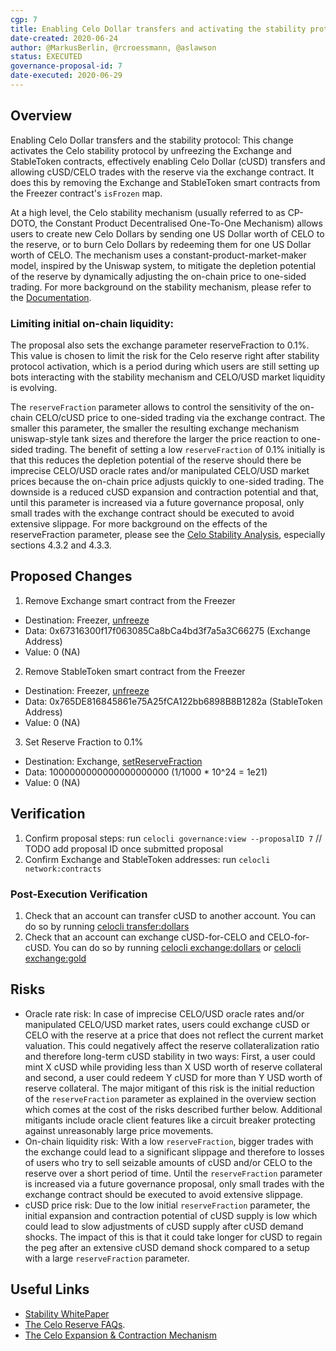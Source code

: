 ```yaml
---
cgp: 7
title: Enabling Celo Dollar transfers and activating the stability protocol
date-created: 2020-06-24
author: @MarkusBerlin, @rcroessmann, @aslawson
status: EXECUTED
governance-proposal-id: 7
date-executed: 2020-06-29
---
```


## Overview

Enabling Celo Dollar transfers and the stability protocol:
This change activates the Celo stability protocol by unfreezing the Exchange and StableToken contracts, effectively enabling Celo Dollar (cUSD) transfers and allowing cUSD/CELO trades with the reserve via the exchange contract. It does this by removing the Exchange and StableToken smart contracts from the Freezer contract's `isFrozen` map. 

At a high level, the Celo stability mechanism (usually referred to as CP-DOTO, the Constant Product Decentralised One-To-One Mechanism) allows users to create new Celo Dollars by sending one US Dollar worth of CELO to the reserve, or to burn Celo Dollars by redeeming them for one US Dollar worth of CELO. The mechanism uses a constant-product-market-maker model, inspired by the Uniswap system, to mitigate the depletion potential of the reserve by dynamically adjusting the on-chain price to one-sided trading. For more background on the stability mechanism, please refer to the [Documentation](https://docs.celo.org/celo-codebase/protocol/stability).

### Limiting initial on-chain liquidity:

The proposal also sets the exchange parameter reserveFraction to 0.1%. This value is chosen to limit the risk for the Celo reserve right after stability protocol activation, which is a period during which users are still setting up bots interacting with the stability mechanism and CELO/USD market liquidity is evolving.

The `reserveFraction` parameter allows to control the sensitivity of the on-chain CELO/cUSD price to one-sided trading via the exchange contract. The smaller this parameter, the smaller the resulting exchange mechanism uniswap-style tank sizes and therefore the larger the price reaction to one-sided trading. The benefit of setting a low `reserveFraction` of 0.1% initially is that this reduces the depletion potential of the reserve should there be imprecise CELO/USD oracle rates and/or manipulated CELO/USD market prices because the on-chain price adjusts quickly to one-sided trading. The downside is a reduced cUSD expansion and contraction potential and that, until this parameter is increased via a future governance proposal, only small trades with the exchange contract should be executed to avoid extensive slippage. 
For more background on the effects of the reserveFraction parameter, please see the [Celo Stability Analysis](https://celo.org/papers/Celo_Stability_Analysis.pdf), especially sections 4.3.2 and 4.3.3.   

## Proposed Changes

1. Remove Exchange smart contract from the Freezer
  - Destination: Freezer, [unfreeze](https://github.com/celo-org/celo-monorepo/blob/de09a44f5ea2c2116506a6b3d05dcaaef92d4fad/packages/protocol/contracts/common/Freezer.sol#L27)
  - Data: 0x67316300f17f063085Ca8bCa4bd3f7a5a3C66275 (Exchange Address)
  - Value: 0 (NA)

 2. Remove StableToken smart contract from the Freezer
  - Destination: Freezer, [unfreeze](https://github.com/celo-org/celo-monorepo/blob/de09a44f5ea2c2116506a6b3d05dcaaef92d4fad/packages/protocol/contracts/common/Freezer.sol#L27)
  - Data: 0x765DE816845861e75A25fCA122bb6898B8B1282a (StableToken Address)
  - Value: 0 (NA)

3. Set Reserve Fraction to 0.1%
  - Destination: Exchange, [setReserveFraction](https://github.com/celo-org/celo-monorepo/blob/de09a44f5ea2c2116506a6b3d05dcaaef92d4fad/packages/protocol/contracts/stability/Exchange.sol#L240)
  - Data: 1000000000000000000000 (1/1000 * 10^24 = 1e21) 
  - Value: 0 (NA)

## Verification

1. Confirm proposal steps: run `celocli governance:view --proposalID 7` // TODO add proposal ID once submitted proposal
2. Confirm Exchange and StableToken addresses: run `celocli network:contracts`

### Post-Execution Verification

1. Check that an account can transfer cUSD to another account.  You can do so by running [celocli transfer:dollars](https://docs.celo.org/command-line-interface/transfer#dollars)
2. Check that an account can exchange cUSD-for-CELO and CELO-for-cUSD.  You can do so by running [celocli exchange:dollars](https://docs.celo.org/command-line-interface/exchange#dollars) or [celocli exchange:gold](https://docs.celo.org/command-line-interface/exchange#gold)

## Risks

- Oracle rate risk: In case of imprecise CELO/USD oracle rates and/or manipulated CELO/USD market rates, users could exchange cUSD or CELO with the reserve at a price that does not reflect the current market valuation. This could negatively affect the reserve collateralization ratio and therefore long-term cUSD stability in two ways: First, a user could mint X cUSD while providing less than X USD worth of reserve collateral and second, a user could redeem Y cUSD for more than Y USD worth of reserve collateral. The major mitigant of this risk is the initial reduction of the `reserveFraction` parameter as explained in the overview section which comes at the cost of the risks described further below. Additional mitigants include oracle client features like a circuit breaker protecting against unreasonably large price movements. 
- On-chain liquidity risk: With a low `reserveFraction`, bigger trades with the exchange could lead to a significant slippage and therefore to losses of users who try to sell seizable amounts of cUSD and/or CELO to the reserve over a short period of time. Until the `reserveFraction` parameter is increased via a future governance proposal, only small trades with the exchange contract should be executed to avoid extensive slippage.
- cUSD price risk: Due to the low initial `reserveFraction` parameter, the initial expansion and contraction potential of cUSD supply is low which could lead to slow adjustments of cUSD supply after cUSD demand shocks. The impact of this is that it could take longer for cUSD to regain the peg after an extensive cUSD demand shock compared to a setup with a large `reserveFraction` parameter.

## Useful Links

* [Stability WhitePaper](https://celo.org/papers/Celo_Stability_Analysis.pdf)
* [The Celo Reserve FAQs](https://medium.com/celoorg/the-celo-reserve-faqs-f3f7cbb1991f). 
* [The Celo Expansion & Contraction Mechanism](https://medium.com/celoorg/zooming-in-on-the-celo-expansion-contraction-mechanism-446ca7abe4f)

